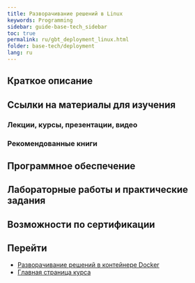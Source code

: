 ```yaml
---
title: Разворачивание решений в Linux
keywords: Programming
sidebar: guide-base-tech_sidebar
toc: true
permalink: ru/gbt_deployment_linux.html
folder: base-tech/deployment
lang: ru
---
```


## Краткое описание


## Ссылки на материалы для изучения

### Лекции, курсы, презентации, видео

### Рекомендованные книги

## Программное обеспечение

## Лабораторные работы и практические задания

## Возможности по сертификации



## Перейти
* [Разворачивание решений в контейнере Docker](gbt_deployment_docker.html)
* [Главная страница курса](gbt_landing-page.html)
